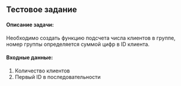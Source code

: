 ## Тестовое задание
#### Описание задачи:
Необходимо создать функцию подсчета числа клиентов в группе, номер группы определяется суммой цифр в ID клиента.

#### Входные данные:
1) Количество клиентов
2) Первый ID в последовательности


